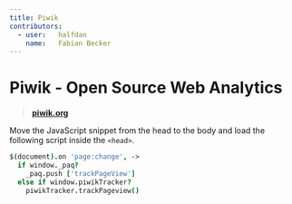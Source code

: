 ```yaml
---
title: Piwik
contributors:
  - user:   halfdan
    name:   Fabian Becker
---
```


# Piwik - Open Source Web Analytics

> **[piwik.org](http://piwik.org/)**

Move the JavaScript snippet from the head to the body and load the following script inside the `<head>`.

```coffeescript
$(document).on 'page:change', ->
  if window._paq?
    _paq.push ['trackPageView']
  else if window.piwikTracker?
    piwikTracker.trackPageview()
```
